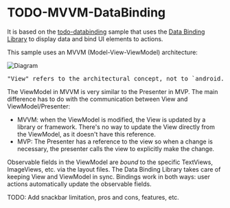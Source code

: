 # TODO-MVVM-DataBinding

It is based on the [todo-databinding](https://github.com/googlesamples/android-architecture/tree/todo-databinding/) sample that uses the [Data Binding Library](http://developer.android.com/tools/data-binding/guide.html#data_objects) to display data and bind UI elements to actions.

This sample uses an MVVM (Model-View-ViewModel) architecture:

<img src="https://github.com/googlesamples/android-architecture/wiki/images/mvvm-databinding.png" alt="Diagram"/>

<pre>"View" refers to the architectural concept, not to `android.view.View.`.</pre>

The ViewModel in MVVM is very similar to the Presenter in MVP. The main difference has to do with the communication between View and ViewModel/Presenter:
 - MVVM: when the ViewModel is modified, the View is updated by a library or framework. There's no way to update the View directly from the ViewModel, as it doesn't have this reference.
 - MVP: The Presenter has a reference to the view so when a change is necessary, the presenter calls the view to explicitly make the change.

Observable fields in the ViewModel are *bound* to the specific TextViews, ImageViews, etc. via the layout files. The Data Binding Library takes care of keeping View and ViewModel in sync. Bindings work in both ways: user actions automatically update the observable fields.

TODO: Add snackbar limitation, pros and cons, features, etc.
